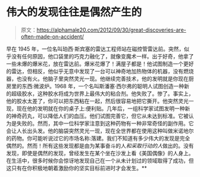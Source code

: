 # 伟大的发现往往是偶然产生的

> 原文：<https://alphamale20.com/2012/09/30/great-discoveries-are-often-made-on-accident/>

早在 1945 年，一位名叫珀西·斯宾塞的雷达工程师站在磁控管雷达前。突然，似乎没有任何原因，他口袋里的巧克力融化了，就像变魔术一样。出于好奇，他拿了一些未爆的爆米花，放在雷达前。爆米花爆了！满屋子都是！他试图制造一个更好的雷达，但相反，他似乎无意中发现了一台可以神奇地加热物体的机器，没有燃烧器，也没有火。他脑子里突然灵光一现。他继续完善技术，他的发明就是你现在厨房里的东西:微波炉。1968 年，一个名叫斯潘塞·西尔弗的聪明人试图创造一种新的超级胶水，这种胶水将成为世界上最伟大的粘合剂。他失败了。惨了。事实上，他的胶水太差了，你可以把东西粘在一起，然后很容易地把它撕开。他突然灵光一现，现在他的发明就在你的桌子上:便利贴。几年后，一组科学家试图发明一种新的神奇药丸，可以降低人们的血压。他们试图完善它，但它从未达到标准。它被认为是失败的。然而，其中一位科学家注意到这种药物有一种非常奇怪的副作用。它会让人长出头发。他的脑袋突然灵光一现，现在全世界都在使用这种叫做米诺地尔的药物。你可能听说过它的市场名称:落建。我们不知道有多少伟大的发现是完全偶然的。然而！所有这些发现都是由为某事奋斗的人*和采取行动的人*做出的。没有发现，即使是偶然的发现，曾经发生在某个坐在沙发上看《美国偶像》的人身上。在生活中，很多时候你会惊讶地发现自己在一个从未计划过的领域取得了成功，但这只有在你积极地朝着激励你的坚实目标前进时才会发生。**